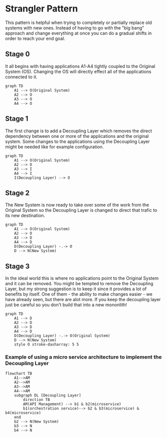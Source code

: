 <!--
``` mermaid
```
-->

# Strangler Pattern
This pattern is helpful when trying to completely or partially replace old systems with new ones. Instead of having to go with the "big bang" approach and change everything at once you can do a gradual shifts in order to reach your end goal.

## Stage 0
It all begins with having applications A1-A4 tightly coupled to the Original System (OS). Changing the OS will directly effect all of the applications connected to it.

``` mermaid
graph TD
    A1 --> O(Original System)
    A2 --> O
    A3 --> O
    A4 --> O
```

## Stage 1
The first change is to add a Decoupling Layer which removes the direct dependency between one or more of the applications and the original system. Some changes to the applications using the Decoupling Layer might be needed like for example configuration.

``` mermaid
graph TD
    A1 --> O(Original System)
    A2 --> O
    A3 --> I
    A4 --> I
    I(Decoupling Layer) --> O
```

## Stage 2
The New System is now ready to take over some of the work from the Original System so the Decoupling Layer is changed to direct that trafic to its new destination.

``` mermaid
graph TD
    A1 --> O(Original System)
    A2 --> O
    A3 --> D
    A4 --> D
    D(Decoupling Layer) -.-> O
    D --> N(New System)
```

## Stage 3
In the ideal world this is where no applications point to the Original System and it can be removed. You might be tempted to remove the Decoupling Layer, but my strong suggestion is to keep it since it provides a lot of benefits by itself. One of them - the ability to make changes easier - we have already seen, but there are alot more. If you keep the decoupling layer just be careful so you don't build that into a new mononlith!

``` mermaid
graph TD
    A1 --> D
    A2 --> D
    A3 --> D
    A4 --> D
    D(Decoupling Layer) -.-> O(Original System)
    D --> N(New System)
    style O stroke-dasharray: 5 5
```

### Example of using a micro service architecture to implement the Decoupling Layer
``` mermaid
flowchart TB
    A1-->AM
    A2-->AM
    A3-->AM
    A4-->AM
    subgraph DL [Decoupling Layer]
        direction TB
        AM(API Management) --> b1 & b2(microservice)
        b1(orchestration service)--> b2 & b3(microservice) & b4(microservice)
    end
    b2 --> N(New System)
    b3 --> N
    b4 --> N
    
```
